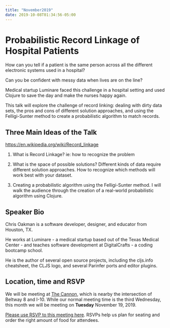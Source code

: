 ```yaml
---
title: "November2019"
date: 2019-10-08T01:34:56-05:00
---
```

# Probabilistic Record Linkage of Hospital Patients

How can you tell if a patient is the same person across all the different electronic systems used in a hospital?

Can you be confident with messy data when lives are on the line?

Medical startup Luminare faced this challenge in a hospital setting and used Clojure to save the day and make the nurses happy again.

This talk will explore the challenge of record linking: dealing with dirty data sets, the pros and cons of different solution approaches, and using the Felligi-Sunter method to create a probabilistic algorithm to match records.

## Three Main Ideas of the Talk

https://en.wikipedia.org/wiki/Record_linkage

1) What is Record Linkage? ie: how to recognize the problem

2) What is the space of possible solutions? Different kinds of data require different solution approaches. How to recognize which methods will work best with your dataset.

3) Creating a probabilistic algorithm using the Felligi-Sunter method. I will walk the audience through the creation of a real-world probabilistic algorithm using Clojure.

## Speaker Bio

Chris Oakman is a software developer, designer, and educator from Houston, TX.

He works at Luminare - a medical startup based out of the Texas Medical Center - and teaches software development at DigitalCrafts - a coding bootcamp school.

He is the author of several open source projects, including the cljs.info cheatsheet, the CLJS logo, and several Parinfer ports and editor plugins.

## Location, time and RSVP

We will be meeting at [The Cannon][1], which is nearby the intersection of Beltway 8 and I-10. While our normal meeting time is the third Wednesday, this month we will be meeting on **Tuesday** November 19, 2019.

[Please use RSVP to this meeting here][2]. RSVPs help us plan for seating and order the right amount of food for attendees.

[1]: https://goo.gl/maps/6ohuo6pDbt3AgQXZA
[2]: https://www.eventbrite.com/e/houston-functional-programming-meeting-tickets-74521073537
